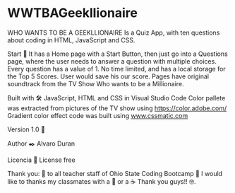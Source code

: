 # WWTBAGeekllionaire
WHO WANTS TO BE A GEEKLLIONAIRE
Is a Quiz App, with ten questions about coding in HTML, JavaScript and CSS.

Start 🚀
It has a Home page with a Start Button, then just go into a Questions page, where the user needs to answer a question with multiple choices. Every question has a value of 1.
No time limited, and has a local storage for the Top 5 Scores. User would save his our score.
Pages have original soundtrack from the TV Show Who wants to be a Millionaire.


Built with 🛠️
JavaScript, HTML and CSS in Visual Studio Code
Color pallete was extracted from pictures of the TV show using https://color.adobe.com/
Gradient color effect code was built using www.cssmatic.com


Version 1.0 📌

Author ✒️
Alvaro Duran

Licencia 📄
License free

Thank you: 🎁
to all teacher staff of Ohio State Coding Bootcamp 📢
I would like to thanks my classmates with a 🍺 or a ☕
Thank you guys!! 🤓.
